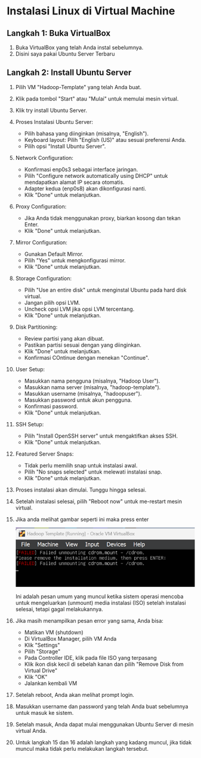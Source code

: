# **Instalasi Linux di Virtual Machine**

## **Langkah 1: Buka VirtualBox**

1. Buka VirtualBox yang telah Anda instal sebelumnya.
2. Disini saya pakai Ubuntu Server Terbaru

## **Langkah 2: Install Ubuntu Server**

1. Pilih VM "Hadoop-Template" yang telah Anda buat.
2. Klik pada tombol "Start" atau "Mulai" untuk memulai mesin virtual.
3. Klik try install Ubuntu Server.
4. Proses Instalasi Ubuntu Server:
   - Pilih bahasa yang diinginkan (misalnya, "English").
   - Keyboard layout: Pilih "English (US)" atau sesuai preferensi Anda.
   - Pilih opsi "Install Ubuntu Server".
5. Network Configuration:
   - Konfirmasi enp0s3 sebagai interface jaringan.
   - Pilih "Configure network automatically using DHCP" untuk mendapatkan alamat IP secara otomatis.
   - Adapter kedua (enp0s8) akan dikonfigurasi nanti.
   - Klik "Done" untuk melanjutkan.
6. Proxy Configuration:
   - Jika Anda tidak menggunakan proxy, biarkan kosong dan tekan Enter.
   - Klik "Done" untuk melanjutkan.
7. Mirror Configuration:
   - Gunakan Default Mirror.
   - Pilih "Yes" untuk mengkonfigurasi mirror.
   - Klik "Done" untuk melanjutkan.
8. Storage Configuration:
   - Pilih "Use an entire disk" untuk menginstal Ubuntu pada hard disk virtual.
   - Jangan pilih opsi LVM.
   - Uncheck opsi LVM jika opsi LVM tercentang.
   - Klik "Done" untuk melanjutkan.
9. Disk Partitioning:
   - Review partisi yang akan dibuat.
   - Pastikan partisi sesuai dengan yang diinginkan.
   - Klik "Done" untuk melanjutkan.
   - Konfirmasi COntinue dengan menekan "Continue".
10. User Setup:
    - Masukkan nama pengguna (misalnya, "Hadoop User").
    - Masukkan nama server (misalnya, "hadoop-template").
    - Masukkan username (misalnya, "hadoopuser").
    - Masukkan password untuk akun pengguna.
    - Konfirmasi password.
    - Klik "Done" untuk melanjutkan.
11. SSH Setup:
    - Pilih "Install OpenSSH server" untuk mengaktifkan akses SSH.
    - Klik "Done" untuk melanjutkan.
12. Featured Server Snaps:
    - Tidak perlu memilih snap untuk instalasi awal.
    - Pilih "No snaps selected" untuk melewati instalasi snap.
    - Klik "Done" untuk melanjutkan.
13. Proses instalasi akan dimulai. Tunggu hingga selesai.
14. Setelah instalasi selesai, pilih "Reboot now" untuk me-restart mesin virtual.
15. Jika anda melihat gambar seperti ini maka press enter

    ![ENTER](<Screenshot 2025-05-20 125218.png>)

    Ini adalah pesan umum yang muncul ketika sistem operasi mencoba untuk mengeluarkan (unmount) media instalasi (ISO) setelah instalasi selesai, tetapi gagal melakukannya.

16. Jika masih menampilkan pesan error yang sama, Anda bisa:


    - Matikan VM (shutdown)
    - Di VirtualBox Manager, pilih VM Anda
    - Klik "Settings"
    - Pilih "Storage"
    - Pada Controller IDE, klik pada file ISO yang terpasang
    - Klik ikon disk kecil di sebelah kanan dan pilih "Remove Disk from Virtual Drive"
    - Klik "OK"
    - Jalankan kembali VM

17. Setelah reboot, Anda akan melihat prompt login.
18. Masukkan username dan password yang telah Anda buat sebelumnya untuk masuk ke sistem.
19. Setelah masuk, Anda dapat mulai menggunakan Ubuntu Server di mesin virtual Anda.
20. Untuk langkah 15 dan 16 adalah langkah yang kadang muncul, jika tidak muncul maka tidak perlu melakukan langkah tersebut.
